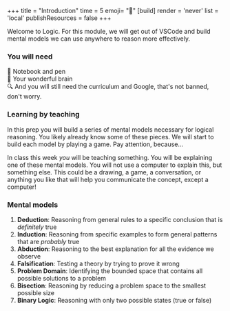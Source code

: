 +++
title = "Introduction"
time = 5
emoji= "🧠"
[build]
render = 'never'
list = 'local'
publishResources = false
+++

Welcome to Logic. For this module, we will get out of VSCode and build mental models we can use anywhere to reason more effectively.

### You will need

📓 Notebook and pen  
🧠 Your wonderful brain  
🔍 And you will still need the curriculum and Google, that's not banned, don't worry.

### Learning by teaching

In this prep you will build a series of mental models necessary for logical reasoning. You likely already know some of these pieces. We will start to build each model by playing a game. Pay attention, because...

In class this week _you_ will be teaching something. You will be explaining one of these mental models. You will not use a computer to explain this, but something else. This could be a drawing, a game, a conversation, or anything you like that will help you communicate the concept, except a computer!

### Mental models

1. **Deduction**: Reasoning from general rules to a specific conclusion that is _definitely_ true
1. **Induction**: Reasoning from specific examples to form general patterns that are _probably_ true
1. **Abduction**: Reasoning to the best explanation for all the evidence we observe
1. **Falsification**: Testing a theory by trying to prove it wrong
1. **Problem Domain**: Identifying the bounded space that contains all possible solutions to a problem
1. **Bisection**: Reasoning by reducing a problem space to the smallest possible size
1. **Binary Logic**: Reasoning with only two possible states (true or false)
